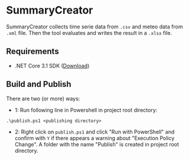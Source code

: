# SummaryCreator

SummaryCreator collects time serie data from `.csv` and meteo data from `.xml` file. Then the tool evaluates and writes the result in a `.xlsx` file.

## Requirements

- .NET Core 3.1 SDK ([Download](https://dotnet.microsoft.com/download))

## Build and Publish

There are two (or more) ways:

- 1: Run following line in Powershell in project root directory:

`.\publish.ps1 <publishing directory>`

- 2: Right click on `publish.ps1` and click "Run with PowerShell" and confirm with `Y` if there appears a warning about "Execution Policy Change". A folder with the name "Publish" is created in project root directory.